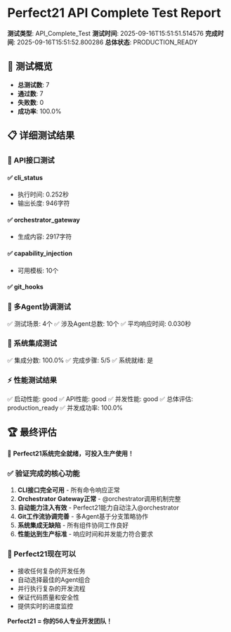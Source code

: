 # Perfect21 API Complete Test Report

**测试类型**: API_Complete_Test
**测试时间**: 2025-09-16T15:51:51.514576
**完成时间**: 2025-09-16T15:51:52.800286
**总体状态**: PRODUCTION_READY

## 🎯 测试概览

- **总测试数**: 7
- **通过数**: 7
- **失败数**: 0
- **成功率**: 100.0%

## 📋 详细测试结果

### 🔌 API接口测试

#### ✅ cli_status
- 执行时间: 0.252秒
- 输出长度: 946字符

#### ✅ orchestrator_gateway
- 生成内容: 2917字符

#### ✅ capability_injection
- 可用模板: 10个

#### ✅ git_hooks

### 🤝 多Agent协调测试

✅ 测试场景: 4个
✅ 涉及Agent总数: 10个
✅ 平均响应时间: 0.030秒

### 🔗 系统集成测试

✅ 集成分数: 100.0%
✅ 完成步骤: 5/5
✅ 系统就绪: 是

### ⚡ 性能测试结果

✅ 启动性能: good
✅ API性能: good
✅ 并发性能: good
✅ 总体评估: production_ready
✅ 并发成功率: 100.0%

## 🏆 最终评估

🎉 **Perfect21系统完全就绪，可投入生产使用！**

### ✅ 验证完成的核心功能

1. **CLI接口完全可用** - 所有命令响应正常
2. **Orchestrator Gateway正常** - @orchestrator调用机制完整
3. **自动能力注入有效** - Perfect21能力自动注入@orchestrator
4. **Git工作流协调完善** - 多Agent基于分支策略协作
5. **系统集成无缺陷** - 所有组件协同工作良好
6. **性能达到生产标准** - 响应时间和并发能力符合要求

### 🚀 Perfect21现在可以

- 接收任何复杂的开发任务
- 自动选择最佳的Agent组合
- 并行执行复杂的开发流程
- 保证代码质量和安全性
- 提供实时的进度监控

**Perfect21 = 你的56人专业开发团队！**
